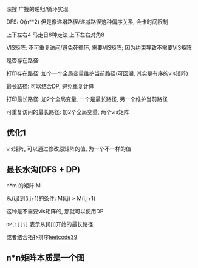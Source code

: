 深搜 广搜的递归/循环实现


DFS: O(n**2)  但是像递增路径/递减路径这种偏序关系, 会卡时间限制

上下左右4  马走日8种走法 上下左右对角8

VIS矩阵: 不可重复访问/避免死循环, 需要VIS矩阵;  因为约束导致不需要VIS矩阵

是否存在路径: 

打印存在路径: 加个一个全局变量维护当前路径(可回溯, 其实是有序的vis矩阵)

最长路径: 可以结合DP, 避免重复计算

打印最长路径: 加2个全局变量, 一个是最长路径, 另一个维护当前路径

可重复访问的最长路径:  加2个全局变量, 两个vis矩阵



## 优化1
vis矩阵, 可以通过修改原矩阵的值, 为一个不一样的值



## 最长水沟(DFS + DP)

n*m 的矩阵 M

从(i,j)到(i,j+1)的条件: M(i,j) > M(i,j+1)

这种是不需要vis矩阵的, 那就可以使用DP

`DP[i][j]` 表示从[i][j]开始的最长路径

或者结合拓扑排序[leetcode39](https://leetcode-cn.com/problems/longest-increasing-path-in-a-matrix/)

## n*n矩阵本质是一个图


